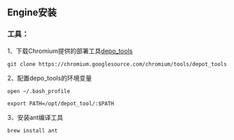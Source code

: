 ## Engine安装

### 工具：

1、下载Chromium提供的部署工具[depo_tools](https://chromium.googlesource.com/chromium/tools/depot_tools/)

```
git clone https://chromium.googlesource.com/chromium/tools/depot_tools
```

2、配置depo_tools的环境变量

```
open ~/.bash_profile

export PATH=/opt/depot_tool/:$PATH
```

3、安装ant编译工具

```
brew install ant
```

